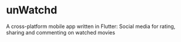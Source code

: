 # unWatchd
A cross-platform mobile app written in Flutter: Social media for rating, sharing and commenting on watched movies
